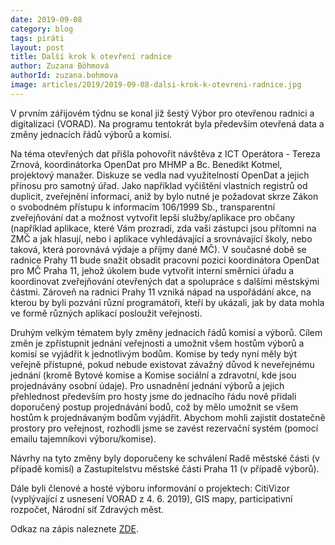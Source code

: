 ```yaml
---
date: 2019-09-08
category: blog
tags: piráti
layout: post
title: Další krok k otevření radnice
author: Zuzana Böhmová
authorId: zuzana.bohmova
image: articles/2019/2019-09-08-dalsi-krok-k-otevreni-radnice.jpg
---
```


V prvním zářijovém týdnu se konal již šestý Výbor pro otevřenou radnici a digitalizaci (VORAD). Na programu tentokrát byla především otevřená data a změny jednacích řádů výborů a komisí.


Na téma otevřených dat přišla pohovořit návštěva z ICT Operátora - Tereza Zrnová, koordinátorka OpenDat pro MHMP a Bc. Benedikt Kotmel, projektový manažer. Diskuze se vedla nad využitelností OpenDat a jejich přínosu pro samotný úřad. Jako například vyčištění vlastních registrů od duplicit, zveřejnění informací, aniž by bylo nutné je požadovat skrze Zákon o svobodném přístupu k informacím 106/1999 Sb., transparentní zveřejňování dat a možnost vytvořit lepší služby/aplikace pro občany (například aplikace, které Vám prozradí, zda vaši zástupci jsou přítomni na ZMČ a jak hlasují, nebo i aplikace vyhledávající a srovnávající školy, nebo taková, která porovnává výdaje a příjmy dané MČ). V současné době se radnice Prahy 11 bude snažit obsadit pracovní pozici koordinátora OpenDat pro MČ Praha 11, jehož úkolem bude vytvořit interní směrnici úřadu a koordinovat zveřejňování otevřených dat a spolupráce s dalšími městskými částmi. Zároveň na radnici Prahy 11 vzniká nápad na uspořádání akce, na kterou by byli pozváni různí programátoři, kteří by ukázali, jak by data mohla ve formě různých aplikací posloužit veřejnosti.  


Druhým velkým tématem byly změny jednacích řádů komisí a výborů. Cílem změn je zpřístupnit jednání veřejnosti a umožnit všem hostům výborů a komisí se vyjádřit k jednotlivým bodům. Komise by tedy nyní měly být veřejně přístupné, pokud nebude existovat závažný důvod k neveřejnému jednání (kromě Bytové komise a Komise sociální a zdravotní, kde jsou projednávány osobní údaje). Pro usnadnění jednání výborů a jejich přehlednost především pro hosty jsme do jednacího řádu nově přidali doporučený postup projednávání bodů, což by mělo umožnit se všem hostům k projednávaným bodům vyjádřit. Abychom mohli zajistit dostatečně prostory pro veřejnost, rozhodli jsme se zavést rezervační systém (pomocí emailu tajemníkovi výboru/komise).

Návrhy na tyto změny byly doporučeny ke schválení Radě městské části (v případě komisí) a Zastupitelstvu městské části Praha 11 (v případě výborů).

Dále byli členové a hosté výboru informování o projektech: CitiVizor (vyplývající z usnesení VORAD z 4. 6. 2019), GIS mapy, participativní rozpočet, Národní síť Zdravých měst.





Odkaz na zápis naleznete [ZDE](https://www.praha11.cz/redakce/index.php?lanG=cs&clanek=785&slozka=12&xsekce=150&slozka=12&komise=64&from_date_usn=29.+7.+2019&to_date_usn=).
